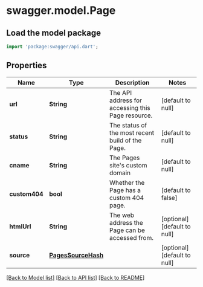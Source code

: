 # swagger.model.Page

## Load the model package
```dart
import 'package:swagger/api.dart';
```

## Properties
Name | Type | Description | Notes
------------ | ------------- | ------------- | -------------
**url** | **String** | The API address for accessing this Page resource. | [default to null]
**status** | **String** | The status of the most recent build of the Page. | [default to null]
**cname** | **String** | The Pages site&#x27;s custom domain | [default to null]
**custom404** | **bool** | Whether the Page has a custom 404 page. | [default to false]
**htmlUrl** | **String** | The web address the Page can be accessed from. | [optional] [default to null]
**source** | [**PagesSourceHash**](PagesSourceHash.md) |  | [optional] [default to null]

[[Back to Model list]](../README.md#documentation-for-models) [[Back to API list]](../README.md#documentation-for-api-endpoints) [[Back to README]](../README.md)

